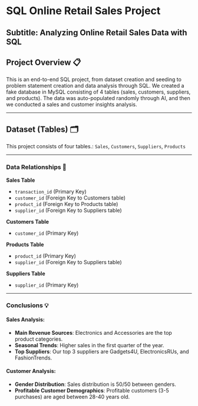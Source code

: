 # SQL Online Retail Sales Project

## Subtitle: Analyzing Online Retail Sales Data with SQL

## Project Overview 📋

This is an end-to-end SQL project, from dataset creation and seeding to problem statement creation and data analysis through SQL. We created a fake database in MySQL consisting of 4 tables (sales, customers, suppliers, and products). The data was auto-populated randomly through AI, and then we conducted a sales and customer insights analysis.

---

## Dataset (Tables) 🗂️

This project consists of four tables.: `Sales`, `Customers`, `Suppliers`, `Products`

---

### Data Relationships 🔗

**Sales Table**
- `transaction_id` (Primary Key)
- `customer_id` (Foreign Key to Customers table)
- `product_id` (Foreign Key to Products table)
- `supplier_id` (Foreign Key to Suppliers table)

**Customers Table**
- `customer_id` (Primary Key)

**Products Table**
- `product_id` (Primary Key)
- `supplier_id` (Foreign Key to Suppliers table)

**Suppliers Table**
- `supplier_id` (Primary Key)
  
---

### Conclusions 💡

#### Sales Analysis:
- **Main Revenue Sources**: Electronics and Accessories are the top product categories.
- **Seasonal Trends**: Higher sales in the first quarter of the year.
- **Top Suppliers**: Our top 3 suppliers are Gadgets4U, ElectronicsRUs, and FashionTrends.

#### Customer Analysis:
- **Gender Distribution**: Sales distribution is 50/50 between genders.
- **Profitable Customer Demographics**: Profitable customers (3-5 purchases) are aged between 28-40 years old.


